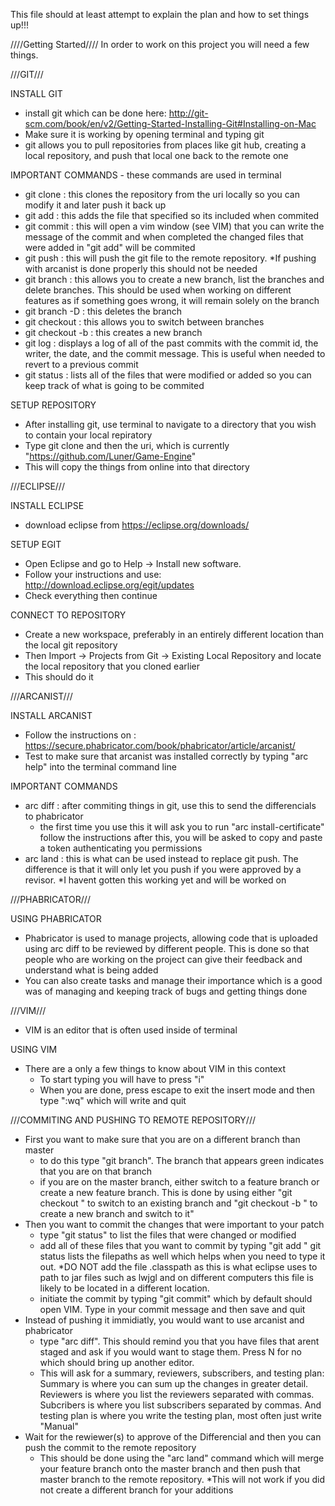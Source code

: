 This file should at least attempt to explain the plan and how to set things up!!!

////Getting Started////
In order to work on this project you will need a few things.


///GIT///

INSTALL GIT
- install git which can be done here: http://git-scm.com/book/en/v2/Getting-Started-Installing-Git#Installing-on-Mac
- Make sure it is working by opening terminal and typing git
- git allows you to pull repositories from places like git hub, creating a local repository, and push that local one back to the remote one

IMPORTANT COMMANDS - these commands are used in terminal
- git clone <uri> : this clones the repository from the uri locally so you can modify it and later push it back up
- git add <FilePath> : this adds the file that specified so its included when commited
- git commit : this will open a vim window (see VIM) that you can write the message of the commit and when completed the changed files that were added in "git add" will be commited
- git push : this will push the git file to the remote repository. *If pushing with arcanist is done properly this should not be needed
- git branch : this allows you to create a new branch, list the branches and delete branches.  This should be used when working on different features as if something goes wrong, it will remain solely on the branch
- git branch -D <BranchName> : this deletes the branch
- git checkout <BranchName> : this allows you to switch between branches
- git checkout -b <BranchName> : this creates a new branch 
- git log : displays a log of all of the past commits with the commit id, the writer, the date, and the commit message.  This is useful when needed to revert to a previous commit
- git status : lists all of the files that were modified or added so you can keep track of what is going to be commited

SETUP REPOSITORY
- After installing git, use terminal to navigate to a directory that you wish to contain your local repiratory
- Type git clone and then the uri, which is currently "https://github.com/Luner/Game-Engine"
- This will copy the things from online into that directory


///ECLIPSE///

INSTALL ECLIPSE
- download eclipse from https://eclipse.org/downloads/

SETUP EGIT
- Open Eclipse and go to Help -> Install new software.
- Follow your instructions and use: http://download.eclipse.org/egit/updates
- Check everything then continue

CONNECT TO REPOSITORY
- Create a new workspace, preferably in an entirely different location than the local git repository
- Then Import -> Projects from Git -> Existing Local Repository and locate the local repository that you cloned earlier
- This should do it


///ARCANIST///

INSTALL ARCANIST
- Follow the instructions on : https://secure.phabricator.com/book/phabricator/article/arcanist/
- Test to make sure that arcanist was installed correctly by typing "arc help" into the terminal command line

IMPORTANT COMMANDS
- arc diff : after commiting things in git, use this to send the differencials to phabricator
  - the first time you use this it will ask you to run "arc install-certificate"  follow the instructions after this, you will be asked to copy and paste a token authenticating you permissions
- arc land : this is what can be used instead to replace git push. The difference is that it will only let you push if you were approved by a revisor.  *I havent gotten this working yet and will be worked on


///PHABRICATOR///

USING PHABRICATOR
- Phabricator is used to manage projects, allowing code that is uploaded using arc diff to be reviewed by different people. This is done so that people who are working on the project can give their feedback and understand what is being added
- You can also create tasks and manage their importance which is a good was of managing and keeping track of bugs and getting things done


///VIM///
- VIM is an editor that is often used inside of terminal

USING VIM
- There are a only a few things to know about VIM in this context
  - To start typing you will have to press "i"
  - When you are done, press escape to exit the insert mode and then type ":wq" which will write and quit


///COMMITING AND PUSHING TO REMOTE REPOSITORY///
- First you want to make sure that you are on a different branch than master
  - to do this type "git branch". The branch that appears green indicates that you are on that branch
  - if you are on the master branch, either switch to a feature branch or create a new feature branch.  This is done by using either "git checkout <BranchName>" to switch to an existing branch and "git checkout -b <BranchName>" to create a new branch and switch to it"
- Then you want to commit the changes that were important to your patch
  - type "git status" to list the files that were changed or modified
  - add all of these files that you want to commit by typing "git add <FilePath>" git status lists the filepaths as well which helps when you need to type it out. *DO NOT add the file .classpath as this is what eclipse uses to path to jar files such as lwjgl and on different computers this file is likely to be located in a different location.
  - initiate the commit by typing "git commit" which by default should open VIM.  Type in your commit message and then save and quit
- Instead of pushing it immidiatly, you would want to use arcanist and phabricator
  - type "arc diff". This should remind you that you have files that arent staged and ask if you would want to stage them.  Press N for no which should bring up another editor.
  - This will ask for a summary, reviewers, subscribers, and testing plan: Summary is where you can sum up the changes in greater detail. Reviewers is where you list the reviewers separated with commas. Subcribers is where you list subscribers separated by commas. And testing plan is where you write the testing plan, most often just write "Manual"
- Wait for the rewiewer(s) to approve of the Differencial and then you can push the commit to the remote repository
  - This should be done using the "arc land" command which will merge your feature branch onto the master branch and then push that master branch to the remote repository.  *This will not work if you did not create a different branch for your additions
